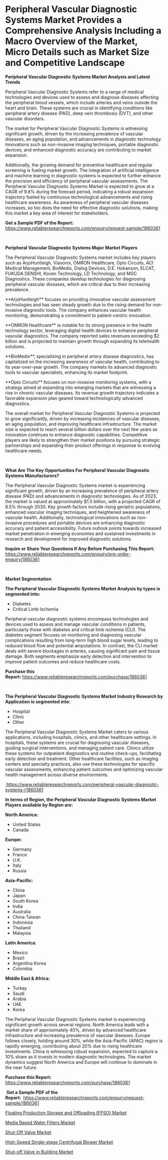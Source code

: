 <p><h1>Peripheral Vascular Diagnostic Systems Market Provides a Comprehensive Analysis Including a Macro Overview of the Market, Micro Details such as Market Size and Competitive Landscape</h1></p><p><strong>Peripheral Vascular Diagnostic Systems Market Analysis and Latest Trends</strong></p>
<p><p>Peripheral Vascular Diagnostic Systems refer to a range of medical technologies and devices used to assess and diagnose diseases affecting the peripheral blood vessels, which include arteries and veins outside the heart and brain. These systems are crucial in identifying conditions like peripheral artery disease (PAD), deep vein thrombosis (DVT), and other vascular disorders. </p><p>The market for Peripheral Vascular Diagnostic Systems is witnessing significant growth, driven by the increasing prevalence of vascular diseases, an aging population, and advancements in diagnostic technology. Innovations such as non-invasive imaging techniques, portable diagnostic devices, and enhanced diagnostic accuracy are contributing to market expansion. </p><p>Additionally, the growing demand for preventive healthcare and regular screening is fueling market growth. The integration of artificial intelligence and machine learning in diagnostic systems is expected to further enhance the precision and efficiency of peripheral vascular assessments. The Peripheral Vascular Diagnostic Systems Market is expected to grow at a CAGR of 9.8% during the forecast period, indicating a robust expansion trajectory fueled by continuous technological advancements and rising healthcare awareness. As awareness of peripheral vascular diseases increases, so too does the need for effective diagnostic solutions, making this market a key area of interest for stakeholders.</p></p>
<p><strong>Get a Sample PDF of the Report:&nbsp;</strong> <a href="https://www.reliableresearchreports.com/enquiry/request-sample/1860361?utm_campaign=9&utm_medium=2&utm_source=Github&utm_content=ia&utm_term=03032025&utm_id=peripheral-vascular-diagnostic-systems">https://www.reliableresearchreports.com/enquiry/request-sample/1860361</a></p>
<p>&nbsp;</p>
<p><strong>Peripheral Vascular Diagnostic Systems Major Market Players</strong></p>
<p><p>The Peripheral Vascular Diagnostic Systems market includes key players such as ArjoHuntleigh, Viasonix, OMRON Healthcare, Opto Circuits, ACI Medical Management, BioMedix, Dialog Devices, D.E. Hokanson, ELCAT, FUKUDA DENSHI, Koven Technology, LD Technology, and MGC Diagnostics. These companies develop technologies for diagnosing peripheral vascular diseases, which are critical due to their increasing prevalence.</p><p>**ArjoHuntleigh** focuses on providing innovative vascular assessment technologies and has seen steady growth due to the rising demand for non-invasive diagnostic tools. The company enhances vascular health monitoring, demonstrating a commitment to patient-centric innovation. </p><p>**OMRON Healthcare** is notable for its strong presence in the health technology sector, leveraging digital health devices to enhance peripheral vascular diagnostics. The company reported sales revenues exceeding $2 billion and is projected to maintain growth through expanding its telehealth solutions.</p><p>**BioMedix**, specializing in peripheral artery disease diagnostics, has capitalized on the increasing awareness of vascular health, contributing to its year-over-year growth. The company markets its advanced diagnostic tools to vascular specialists, enhancing its market footprint.</p><p>**Opto Circuits** focuses on non-invasive monitoring systems, with a strategy aimed at expanding into emerging markets that are witnessing a rise in chronic vascular diseases. Its revenue growth trajectory indicates a favorable expansion plan geared toward technologically advanced diagnostics.</p><p>The overall market for Peripheral Vascular Diagnostic Systems is projected to grow significantly, driven by increasing incidences of vascular diseases, an aging population, and improving healthcare infrastructure. The market size is expected to reach several billion dollars over the next few years as innovation continues to enhance diagnostic capabilities. Competitive players are likely to strengthen their market positions by pursuing strategic partnerships and expanding their product offerings in response to evolving healthcare needs.</p></p>
<p>&nbsp;</p>
<p><strong>What Are The Key Opportunities For Peripheral Vascular Diagnostic Systems Manufacturers?</strong></p>
<p><p>The Peripheral Vascular Diagnostic Systems market is experiencing significant growth, driven by an increasing prevalence of peripheral artery disease (PAD) and advancements in diagnostic technologies. As of 2023, the market is valued at approximately $1.5 billion, with a projected CAGR of 6.5% through 2030. Key growth factors include rising geriatric populations, enhanced vascular imaging techniques, and heightened awareness of vascular health. Additionally, technological innovations such as non-invasive procedures and portable devices are enhancing diagnostic accuracy and patient accessibility. Future outlook points towards increased market penetration in emerging economies and sustained investments in research and development for improved diagnostic solutions.</p></p>
<p><strong>Inquire or Share Your Questions If Any Before Purchasing This Report:</strong> <a href="https://www.reliableresearchreports.com/enquiry/pre-order-enquiry/1860361?utm_campaign=9&utm_medium=2&utm_source=Github&utm_content=ia&utm_term=03032025&utm_id=peripheral-vascular-diagnostic-systems">https://www.reliableresearchreports.com/enquiry/pre-order-enquiry/1860361</a></p>
<p>&nbsp;</p>
<p><strong>Market Segmentation</strong></p>
<p><strong>The Peripheral Vascular Diagnostic Systems Market Analysis by types is segmented into:</strong></p>
<p><ul><li>Diabetes</li><li>Critical Limb Ischemia</li></ul></p>
<p><p>Peripheral vascular diagnostic systems encompass technologies and devices used to assess and manage vascular conditions in patients, particularly those with diabetes and critical limb ischemia (CLI). The diabetes segment focuses on monitoring and diagnosing vascular complications resulting from long-term high blood sugar levels, leading to reduced blood flow and potential amputations. In contrast, the CLI market deals with severe blockages in arteries, causing significant pain and tissue damage. Both segments emphasize early detection and intervention to improve patient outcomes and reduce healthcare costs.</p></p>
<p><strong>Purchase this Report:&nbsp;</strong><a href="https://www.reliableresearchreports.com/purchase/1860361?utm_campaign=9&utm_medium=2&utm_source=Github&utm_content=ia&utm_term=03032025&utm_id=peripheral-vascular-diagnostic-systems">https://www.reliableresearchreports.com/purchase/1860361</a></p>
<p>&nbsp;</p>
<p><strong>The Peripheral Vascular Diagnostic Systems Market Industry Research by Application is segmented into:</strong></p>
<p><ul><li>Hospital</li><li>Clinic</li><li>Other</li></ul></p>
<p><p>The Peripheral Vascular Diagnostic Systems Market caters to various applications, including hospitals, clinics, and other healthcare settings. In hospitals, these systems are crucial for diagnosing vascular diseases, guiding surgical interventions, and managing patient care. Clinics utilize these systems for outpatient diagnostics and routine check-ups, facilitating early detection and treatment. Other healthcare facilities, such as imaging centers and specialty practices, also use these technologies for specific vascular assessments, enhancing patient outcomes and optimizing vascular health management across diverse environments.</p></p>
<p><a href="https://www.reliableresearchreports.com/peripheral-vascular-diagnostic-systems-r1860361?utm_campaign=9&utm_medium=2&utm_source=Github&utm_content=ia&utm_term=03032025&utm_id=peripheral-vascular-diagnostic-systems">&nbsp;https://www.reliableresearchreports.com/peripheral-vascular-diagnostic-systems-r1860361</a></p>
<p><strong>In terms of Region, the Peripheral Vascular Diagnostic Systems Market Players available by Region are:</strong></p>
<p>
    <p> <strong> North America: </strong>
        <ul>
            <li>United States</li>
            <li>Canada</li>
        </ul>
        </p> 
    <p> <strong> Europe: </strong>
        <ul>
            <li>Germany</li>
            <li>France</li>
            <li>U.K.</li>
            <li>Italy</li>
            <li>Russia</li>
        </ul>
        </p> 
    <p> <strong> Asia-Pacific: </strong>
        <ul>
            <li>China</li>
            <li>Japan</li>
            <li>South Korea</li>
            <li>India</li>
            <li>Australia</li>
            <li>China Taiwan</li>
            <li>Indonesia</li>
            <li>Thailand</li>
            <li>Malaysia</li>
        </ul>
        </p> 
    <p> <strong> Latin America: </strong>
        <ul>
            <li>Mexico</li>
            <li>Brazil</li>
            <li>Argentina Korea</li>
            <li>Colombia</li>
        </ul>
        </p> 
    <p> <strong> Middle East & Africa: </strong>
        <ul>
            <li>Turkey</li>
            <li>Saudi</li>
            <li>Arabia</li>
            <li>UAE</li>
            <li>Korea</li>
        </ul>
    </p>
    </p>
<p><p>The Peripheral Vascular Diagnostic Systems market is experiencing significant growth across several regions. North America leads with a market share of approximately 40%, driven by advanced healthcare infrastructure and increasing prevalence of vascular diseases. Europe follows closely, holding around 30%, while the Asia-Pacific (APAC) region is rapidly emerging, contributing about 20% due to rising healthcare investments. China is witnessing robust expansion, expected to capture a 10% share as it invests in modern diagnostic technologies. The market dynamics suggest North America and Europe will continue to dominate in the near future.</p></p>
<p><strong>Purchase this Report: </strong><a href="https://www.reliableresearchreports.com/purchase/1860361?utm_campaign=9&utm_medium=2&utm_source=Github&utm_content=ia&utm_term=03032025&utm_id=peripheral-vascular-diagnostic-systems">https://www.reliableresearchreports.com/purchase/1860361</a></p>
<p>&nbsp;<strong>Get a Sample PDF of the Report:&nbsp;&nbsp;</strong><a href="https://www.reliableresearchreports.com/enquiry/request-sample/1860361?utm_campaign=9&utm_medium=2&utm_source=Github&utm_content=ia&utm_term=03032025&utm_id=peripheral-vascular-diagnostic-systems">https://www.reliableresearchreports.com/enquiry/request-sample/1860361</a></p>
<p><strong></strong></p>
<p><p><a href="https://github.com/catlowdarcys/Market-Research-Report-List-1/blob/main/floating-production-storage-and-offloading-fpso-market.md?utm_campaign=9&utm_medium=2&utm_source=Github&utm_content=ia&utm_term=03032025&utm_id=peripheral-vascular-diagnostic-systems">Floating Production Storage and Offloading (FPSO) Market</a></p><p><a href="https://github.com/fabinbuddygc/Market-Research-Report-List-1/blob/main/media-based-water-filters-market.md?utm_campaign=9&utm_medium=2&utm_source=Github&utm_content=ia&utm_term=03032025&utm_id=peripheral-vascular-diagnostic-systems">Media Based Water Filters Market</a></p><p><a href="https://github.com/stohllaackdw/Market-Research-Report-List-1/blob/main/shut-off-valve-market.md?utm_campaign=9&utm_medium=2&utm_source=Github&utm_content=ia&utm_term=03032025&utm_id=peripheral-vascular-diagnostic-systems">Shut-Off Valve Market</a></p><p><a href="https://github.com/ridchycarlas/Market-Research-Report-List-1/blob/main/high-speed-single-stage-centrifugal-blower-market.md?utm_campaign=9&utm_medium=2&utm_source=Github&utm_content=ia&utm_term=03032025&utm_id=peripheral-vascular-diagnostic-systems">High-Speed Single-stage Centrifugal Blower Market</a></p><p><a href="https://github.com/mabutironaldo/Market-Research-Report-List-7/blob/main/shut-off-valve-in-building-market.md?utm_campaign=9&utm_medium=2&utm_source=Github&utm_content=ia&utm_term=03032025&utm_id=peripheral-vascular-diagnostic-systems">Shut-off Valve in Building Market</a></p></p>